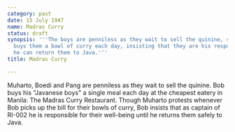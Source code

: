 ```yaml
---
category: past
date: 15 July 1947
name: Madras Curry
status: draft
synopsis: '''The boys are penniless as they wait to sell the quinine, so Freeberg
  buys them a bowl of curry each day, insisting that they are his responsibility until
  he can return them to Java.'''
title: Madras Curry

---
```





Muharto, Boedi and Pang are penniless as they wait
to sell the quinine. Bob buys his "Javanese boys" a single meal
each day at the cheapest eatery in Manila: The Madras Curry Restaurant.
Though Muharto protests whenever Bob picks up the bill for their bowls
of curry, Bob insists that as captain of RI-002 he is responsible for
their well-being until he returns them safely to Java.
